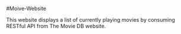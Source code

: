 #Moive-Website

This website displays a list of currently playing movies by consuming RESTful API from The Movie DB website.